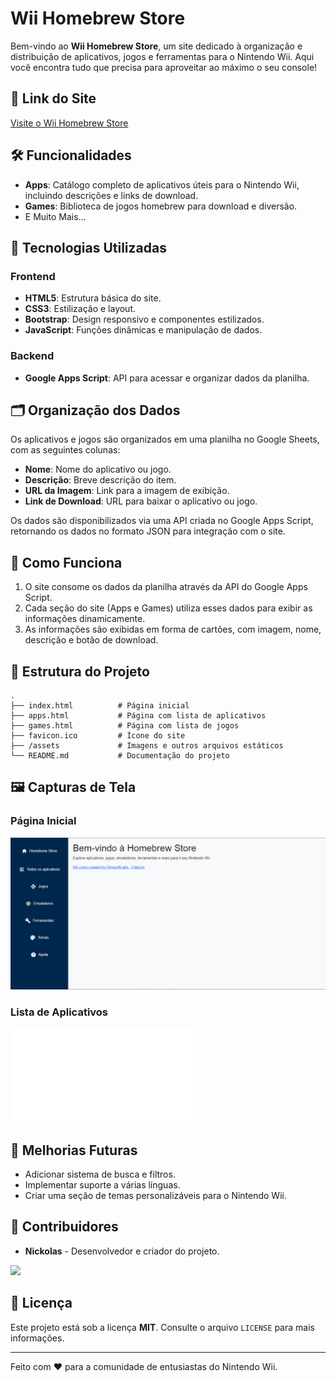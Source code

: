 # Wii Homebrew Store

Bem-vindo ao **Wii Homebrew Store**, um site dedicado à organização e distribuição de aplicativos, jogos e ferramentas para o Nintendo Wii. Aqui você encontra tudo que precisa para aproveitar ao máximo o seu console!

## 🔗 Link do Site
[Visite o Wii Homebrew Store](https://wolfdeveloper01.github.io/Wii)

## 🛠 Funcionalidades

- **Apps**: Catálogo completo de aplicativos úteis para o Nintendo Wii, incluindo descrições e links de download.
- **Games**: Biblioteca de jogos homebrew para download e diversão.
- E Muito Mais...

## 🚀 Tecnologias Utilizadas

### Frontend
- **HTML5**: Estrutura básica do site.
- **CSS3**: Estilização e layout.
- **Bootstrap**: Design responsivo e componentes estilizados.
- **JavaScript**: Funções dinâmicas e manipulação de dados.

### Backend
- **Google Apps Script**: API para acessar e organizar dados da planilha.

## 🗂 Organização dos Dados
Os aplicativos e jogos são organizados em uma planilha no Google Sheets, com as seguintes colunas:
- **Nome**: Nome do aplicativo ou jogo.
- **Descrição**: Breve descrição do item.
- **URL da Imagem**: Link para a imagem de exibição.
- **Link de Download**: URL para baixar o aplicativo ou jogo.

Os dados são disponibilizados via uma API criada no Google Apps Script, retornando os dados no formato JSON para integração com o site.

## 🌟 Como Funciona
1. O site consome os dados da planilha através da API do Google Apps Script.
2. Cada seção do site (Apps e Games) utiliza esses dados para exibir as informações dinamicamente.
3. As informações são exibidas em forma de cartões, com imagem, nome, descrição e botão de download.

## 📂 Estrutura do Projeto

```plaintext
.
├── index.html          # Página inicial
├── apps.html           # Página com lista de aplicativos
├── games.html          # Página com lista de jogos
├── favicon.ico         # Ícone do site
├── /assets             # Imagens e outros arquivos estáticos
└── README.md           # Documentação do projeto
```

## 🖼 Capturas de Tela

### Página Inicial
![Página Inicial](./assets/index.png)

### Lista de Aplicativos
![Lista de Aplicativos](./assets/apps.p)

## 📌 Melhorias Futuras
- Adicionar sistema de busca e filtros.
- Implementar suporte a várias línguas.
- Criar uma seção de temas personalizáveis para o Nintendo Wii.

## 👥 Contribuidores
- **Nickolas** - Desenvolvedor e criador do projeto.
<a href="https://github.com/wolfdeveloper01/Wii/graphs/contributors">
  <img src="https://contrib.rocks/image?repo=wolfdeveloper01/Wii" />
</a>

## 📝 Licença
Este projeto está sob a licença **MIT**. Consulte o arquivo `LICENSE` para mais informações.

---

Feito com ❤️ para a comunidade de entusiastas do Nintendo Wii.
